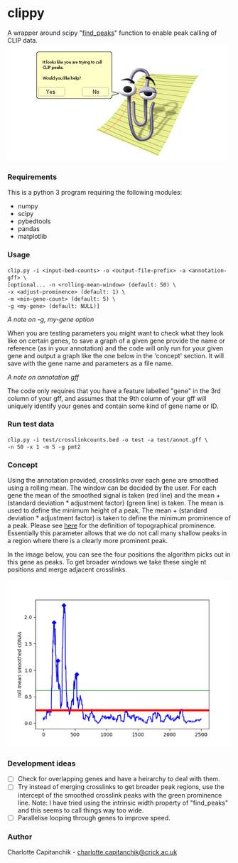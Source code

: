 # clippy
A wrapper around scipy "[find_peaks](https://docs.scipy.org/doc/scipy/reference/generated/scipy.signal.find_peaks.html)" function to enable peak calling of CLIP data.
![A dumb joke](smallerclippy.png)

### Requirements
This is a python 3 program requiring the following modules:
 - numpy
 - scipy
 - pybedtools
 - pandas
 - matplotlib


### Usage
```
clip.py -i <input-bed-counts> -o <output-file-prefix> -a <annotation-gff> \
[optional... -n <rolling-mean-window> (default: 50) \
-x <adjust-prominence> (default: 1) \
-m <min-gene-count> (default: 5) \
-g <my-gene> (default: NULL)]
```
*A note on -g, my-gene option*

When you are testing parameters you might want to check what they look like on certain genes, to save a graph of a given gene provide the name or reference (as in your annotation) and the code will only run for your given gene and output a graph like the one below in the 'concept' section. It will save with the gene name and parameters as a file name.

*A note on annotation gff*

The code only requires that you have a feature labelled "gene" in the 3rd column of your gff, and assumes that the 9th column of your gff will uniquely identify your genes and contain some kind of gene name or ID.

### Run test data

```
clip.py -i test/crosslinkcounts.bed -o test -a test/annot.gff \
-n 50 -x 1 -m 5 -g pmt2
```

### Concept
Using the annotation provided, crosslinks over each gene are smoothed using a rolling mean. The window can be decided by the user. For each gene the mean of the smoothed signal is taken (red line) and the mean + (standard deviation * adjustment factor) (green line) is taken. The mean is used to define the minimum height of a peak. The mean + (standard deviation * adjustment factor) is taken to define the minimum prominence of a peak. Please see [here](https://en.wikipedia.org/wiki/Topographic_prominence#:~:text=The%20prominence%20of%20a%20peak,or%20key%20saddle%2C%20or%20linking) for the definition of topographical prominence. Essentially this parameter allows that we do not call many shallow peaks in a region where there is a clearly more prominent peak. 

In the image below, you can see the four positions the algorithm picks out in this gene as peaks. To get broader windows we take these single nt positions and merge adjacent crosslinks.

![Image of gene](pmt2_demo.png)


### Development ideas
- [ ] Check for overlapping genes and have a heirarchy to deal with them.
- [ ] Try instead of merging crosslinks to get broader peak regions, use the intercept of the smoothed crosslink peaks with the green prominence line. Note: I have tried using the intrinsic width property of "find_peaks" and this seems to call things way too wide.
- [ ] Parallelise looping through genes to improve speed.

### Author
Charlotte Capitanchik - charlotte.capitanchik@crick.ac.uk
